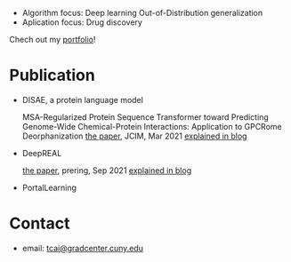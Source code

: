 
- Algorithm focus: Deep learning Out-of-Distribution generalization
- Aplication focus: Drug discovery

Chech out my [portfolio](https://tian-phd-cs-biology.notion.site/Tian-Cai-s-Research-2abbd915074846e8a493ff6302b4c343)!

# Publication
- DISAE, a protein language model

  MSA-Regularized Protein Sequence Transformer toward Predicting Genome-Wide Chemical-Protein Interactions: Application to GPCRome Deorphanization
  [the paper](https://pubs.acs.org/doi/abs/10.1021/acs.jcim.0c01285), JCIM, Mar 2021
  [explained in blog](https://tian-phd-cs-biology.notion.site/DISAE-a3f7b7573e2543de99beb91a9749ab3d)

- DeepREAL

  [the paper](https://www.biorxiv.org/content/10.1101/2021.09.12.460001v1?rss=1), prering, Sep 2021
  [explained in blog](https://tian-phd-cs-biology.notion.site/DeepREAL-cc136175dba94c58baef369d29fd1e3b)
  
- PortalLearning

# Contact
- email: tcai@gradcenter.cuny.edu
